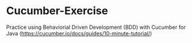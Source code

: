 # Cucumber-Exercise
 Practice using Behaviorial Driven Development (BDD) with Cucumber for Java (https://cucumber.io/docs/guides/10-minute-tutorial/)
